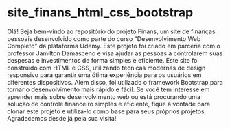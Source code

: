 # site_finans_html_css_bootstrap
 Olá! Seja bem-vindo ao repositório do projeto Finans, um site de finanças pessoais desenvolvido como parte do curso "Desenvolvimento Web Completo" da plataforma Udemy. Este projeto foi criado em parceria com o professor Jamilton Damasceno e visa ajudar as pessoas a controlarem suas despesas e investimentos de forma simples e eficiente.  Este site foi construído com HTML e CSS, utilizando técnicas modernas de design responsivo para garantir uma ótima experiência para os usuários em diferentes dispositivos. Além disso, foi utilizado o framework Bootstrap para tornar o desenvolvimento mais rápido e fácil.  Se você tem interesse em aprender mais sobre desenvolvimento web ou está procurando uma solução de controle financeiro simples e eficiente, fique à vontade para clonar este projeto e utilizá-lo como base para seus próprios projetos.  Agradecemos desde já pela sua visita!
